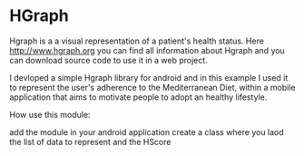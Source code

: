 # HGraph
Hgraph is a a visual representation of a patient's health status. Here http://www.hgraph.org you can find all information about Hgraph and you can download source code to use it in a web project.

I devloped a simple Hgraph library for android and in this example I used it to represent the user's adherence to the Mediterranean Diet, within a mobile application that aims to motivate people to adopt an healthy lifestyle.

How use this module:

add the module in your android application
create a class where you laod the list of data to represent and the HScore
